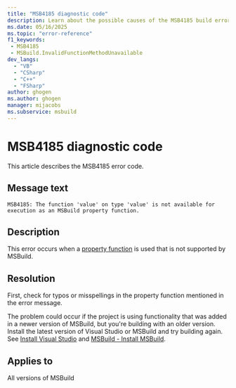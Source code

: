 ```yaml
---
title: "MSB4185 diagnostic code"
description: Learn about the possible causes of the MSB4185 build error, and get troubleshooting tips.
ms.date: 05/16/2025
ms.topic: "error-reference"
f1_keywords:
 - MSB4185
 - MSBuild.InvalidFunctionMethodUnavailable
dev_langs:
  - "VB"
  - "CSharp"
  - "C++"
  - "FSharp"
author: ghogen
ms.author: ghogen
manager: mijacobs
ms.subservice: msbuild
---
```


# MSB4185 diagnostic code

<!-- :::ErrorDefinitionDescription::: -->
<!-- :::editable-content name="introDescription"::: -->
This article describes the MSB4185 error code.
<!-- :::editable-content-end::: -->

## Message text

<!-- :::editable-content name="messageText"::: -->
`MSB4185: The function 'value' on type 'value' is not available for execution as an MSBuild property function.`
<!-- :::editable-content-end::: -->
<!-- MSB4185: The function "{0}" on type "{1}" is not available for execution as an MSBuild property function. -->

<!-- :::editable-content name="postOutputDescription"::: -->
<!--
{StrBegin="MSB4185: "}
      UE: This message is shown when the user attempts to provide an expression like "$([System.DateTime]::Now)", but the expression has not been enabled
      LOCALIZATION: "{0}" is the static function name, "{1}" is the .NET Framework type name
-->
## Description

This error occurs when a [property function](../property-functions.md) is used that is not supported by MSBuild.

## Resolution

First, check for typos or misspellings in the property function mentioned in the error message.

The problem could occur if the project is using functionality that was added in a newer version of MSBuild, but you're building with an older version. Install the latest version of Visual Studio or MSBuild and try building again. See [Install Visual Studio](../../install/install-visual-studio.md) and [MSBuild - Install MSBuild](../msbuild.md#install-msbuild).

<!-- :::editable-content-end::: -->
<!-- :::ErrorDefinitionDescription-end::: -->

## Applies to

All versions of MSBuild
